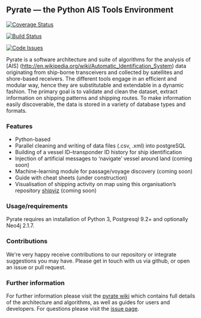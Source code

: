 ## Pyrate &mdash; the Python AIS Tools Environment

[![Coverage Status](https://coveralls.io/repos/github/willu47/pyrate/badge.svg?branch=test_db)](https://coveralls.io/github/willu47/pyrate?branch=test_db)

[![Build Status](https://travis-ci.org/willu47/pyrate.svg?branch=master)](https://travis-ci.org/willu47/pyrate)

[![Code Issues](https://www.quantifiedcode.com/api/v1/project/47c974bd83ed47ce88dac312464ab3b0/badge.svg)](https://www.quantifiedcode.com/app/project/47c974bd83ed47ce88dac312464ab3b0)

Pyrate is a software architecture and suite of algorithms for the analysis of [AIS] (http://en.wikipedia.org/wiki/Automatic_Identification_System) data originating from ship-borne transceivers and collected by satellites and shore-based receivers. The different tools engage in an efficient and modular way, hence they are substitutable and extendable in a dynamic fashion. The primary goal is to validate and clean the dataset, extract information on shipping patterns and shipping routes. To make information easily discoverable, the data is stored in a variety of database types and formats.

### Features

* Python-based
* Parallel cleaning and writing of data files (.csv, .xml) into postgreSQL
* Building of a vessel ID&ndash;transponder ID history for ship identification
* Injection of artificial messages to ‘navigate’ vessel around land (coming soon)
* Machine-learning module for passage/voyage discovery (coming soon)
* Guide with cheat sheets (under construction)
* Visualisation of shipping activity on map using this organisation’s repository [shipviz](https://github.com/UCL-ShippingGroup/shipviz) (coming soon)

### Usage/requirements

Pyrate requires an installation of Python 3, Postgresql 9.2+  and optionally Neo4j 2.1.7.

### Contributions

We're very happy receive contributions to our repository or integrate suggestions you may have. Please get in touch with us via github, or open an issue or pull request.

### Further information

For further information please visit the [pyrate wiki](https://github.com/UCL-ShippingGroup/pyrate/wiki) which contains full details of the architecture and algorithms, as well as guides for users and developers.
For questions please visit the [issue page](https://github.com/UCL-ShippingGroup/pyrate/issues).
